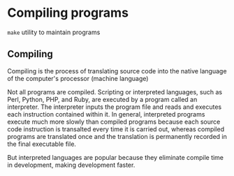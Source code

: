 # Compiling programs

`make` utility to maintain programs

## Compiling

Compiling is the process of translating source code into the native language of the computer's processor (machine language)

Not all programs are compiled. Scripting or interpreted languages, such as Perl, Python, PHP, and Ruby, are executed by a program called an interpreter. The interpreter inputs the program file and reads and executes each instruction contained within it. In general, interpreted programs execute much more slowly than compiled programs because each source code instruction is transalted every time it is carried out, whereas compiled programs are translated once and the translation is permanently recorded in the final executable file.

But interpreted languages are popular because they eliminate compile time in development, making development faster.